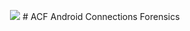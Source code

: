 <p align="center">
<img src="https://hurricanelabs.com/wp-content/uploads/2014/12/android_forensics_medium.jpg" />
# ACF
Android Connections Forensics
